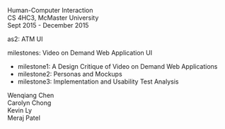 Human-Computer Interaction  
CS 4HC3, McMaster University  
Sept 2015 - December 2015 

as2: ATM UI

milestones: Video on Demand Web Application UI  
* milestone1: A Design Critique of Video on Demand Web Applications  
* milestone2: Personas and Mockups  
* milestone3: Implementation and Usability Test Analysis
 
Wenqiang Chen  
Carolyn Chong  
Kevin Ly  
Meraj Patel  